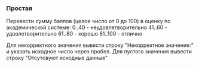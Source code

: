 ### Простая

Перевести сумму баллов (целое число от 0 до 100) в оценку по академической системе:
0..40 - неудовлетворительно
41..60 - удовлетворительно
61..80 - хорошо
81..100 - отлично

Для некорректного значения вывести строку "Некорректное значение:" и указать исходное число через пробел. 
Для пустого значения вывести строку "Отсутсвуют исходные данные"